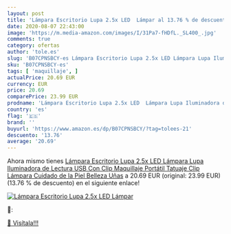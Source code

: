 ```yaml
---
layout: post
title: 'Lámpara Escritorio Lupa 2.5x LED  Lámpar al 13.76 % de descuento'
date: 2020-08-07 22:43:00
image: 'https://m.media-amazon.com/images/I/31Pa7-fHDfL._SL400_.jpg'
comments: true
category: ofertas
author: 'tole.es'
slug: 'B07CPNSBCY-es Lámpara Escritorio Lupa 2.5x LED Lámpara Lupa Iluminadora...'
sku: 'B07CPNSBCY-es'
tags: [ 'maquillaje', ]
actualPrice: 20.69 EUR
currency: EUR
price: 20.69
comparePrice: 23.99 EUR
prodname: 'Lámpara Escritorio Lupa 2.5x LED  Lámpara Lupa Iluminadora de Lectura USB Con Clip Maquillaje Portátil Tatuaje Clip Lámpara Cuidado de la Piel Belleza Uñas'
country: 'es'
flag: '🇪🇸'
brand: ''
buyurl: 'https://www.amazon.es/dp/B07CPNSBCY/?tag=tolees-21'
descuento: '13.76'
average: '20.69'
---
```


Ahora mismo tienes [Lámpara Escritorio Lupa 2.5x LED  Lámpara Lupa Iluminadora de Lectura USB Con Clip Maquillaje Portátil Tatuaje Clip Lámpara Cuidado de la Piel Belleza Uñas](https://www.amazon.es/dp/B07CPNSBCY/?tag=tolees-21) a 20.69 EUR (original: 23.99 EUR) (13.76 %  de descuento) en el siguiente enlace!

[![Lámpara Escritorio Lupa 2.5x LED  Lámpar](https://m.media-amazon.com/images/I/31Pa7-fHDfL._SL400_.jpg)](https://www.amazon.es/dp/B07CPNSBCY/?tag=tolees-21)

🔎:


[🛒 Visítala!!!](https://www.amazon.es/dp/B07CPNSBCY/?tag=tolees-21)
